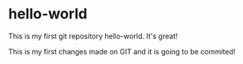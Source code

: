 # hello-world
This is my first git repository hello-world. It's great!

This is my first changes made on GIT and it is going to be commited!
